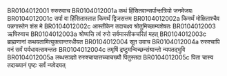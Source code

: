 BR0104012001	रुरुरुवाच
BR0104012001a	कथं हिंसितवान्सर्पान्क्षत्रियो जनमेजयः
BR0104012001c	सर्पा वा हिंसितास्तात किमर्थं द्विजसत्तम
BR0104012002a	किमर्थं मोक्षिताश्चैव पन्नगास्तेन शंस मे
BR0104012002c	आस्तीकेन तदाचक्ष्व श्रोतुमिच्छाम्यशेषतः
BR0104012003	ऋषिरुवाच
BR0104012003a	श्रोष्यसि त्वं रुरो सर्वमास्तीकचरितं महत्
BR0104012003c	ब्राह्मणानां कथयतामित्युक्त्वान्तरधीयत
BR0104012004	सूत उवाच
BR0104012004a	रुरुश्चापि वनं सर्वं पर्यधावत्समन्ततः
BR0104012004c	तमृषिं द्रष्टुमन्विच्छन्संश्रान्तो न्यपतद्भुवि
BR0104012005a	लब्धसञ्ज्ञो रुरुश्चायात्तच्चाचख्यौ पितुस्तदा
BR0104012005c	पिता चास्य तदाख्यानं पृष्टः सर्वं न्यवेदयत्
